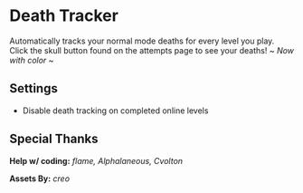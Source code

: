 # Death Tracker

Automatically tracks your normal mode deaths for every level you play.
Click the skull button found on the attempts page to see your deaths!
<cy>~ *Now with color* ~</c>

## Settings
- Disable death tracking on completed online levels

## Special Thanks

**Help w/ coding:** *flame, Alphalaneous, Cvolton*

**Assets By:** *creo*